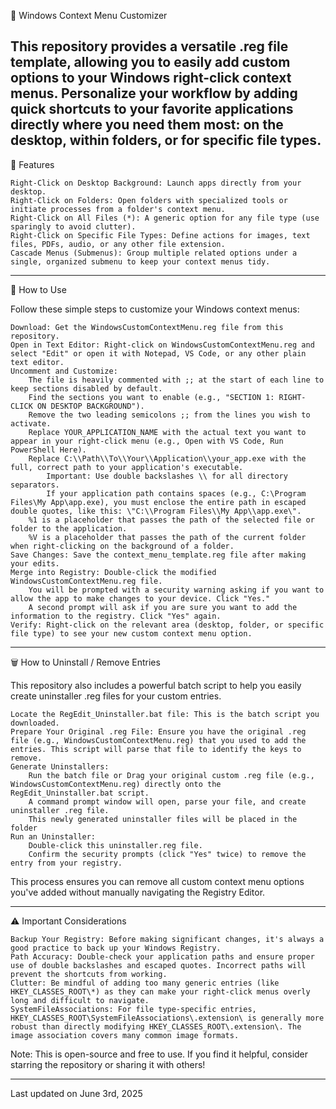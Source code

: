 🚀 Windows Context Menu Customizer

This repository provides a versatile .reg file template, allowing you to easily add custom options to your Windows right-click context menus. Personalize your workflow by adding quick shortcuts to your favorite applications directly where you need them most: on the desktop, within folders, or for specific file types.
---
🌟 Features

    Right-Click on Desktop Background: Launch apps directly from your desktop.
    Right-Click on Folders: Open folders with specialized tools or initiate processes from a folder's context menu.
    Right-Click on All Files (*): A generic option for any file type (use sparingly to avoid clutter).
    Right-Click on Specific File Types: Define actions for images, text files, PDFs, audio, or any other file extension.
    Cascade Menus (Submenus): Group multiple related options under a single, organized submenu to keep your context menus tidy.
---
📝 How to Use

Follow these simple steps to customize your Windows context menus:

    Download: Get the WindowsCustomContextMenu.reg file from this repository.
    Open in Text Editor: Right-click on WindowsCustomContextMenu.reg and select "Edit" or open it with Notepad, VS Code, or any other plain text editor.
    Uncomment and Customize:
        The file is heavily commented with ;; at the start of each line to keep sections disabled by default.
        Find the sections you want to enable (e.g., "SECTION 1: RIGHT-CLICK ON DESKTOP BACKGROUND").
        Remove the two leading semicolons ;; from the lines you wish to activate.
        Replace YOUR_APPLICATION_NAME with the actual text you want to appear in your right-click menu (e.g., Open with VS Code, Run PowerShell Here).
        Replace C:\\Path\\To\\Your\\Application\\your_app.exe with the full, correct path to your application's executable.
            Important: Use double backslashes \\ for all directory separators.
            If your application path contains spaces (e.g., C:\Program Files\My App\app.exe), you must enclose the entire path in escaped double quotes, like this: \"C:\\Program Files\\My App\\app.exe\".
        %1 is a placeholder that passes the path of the selected file or folder to the application.
        %V is a placeholder that passes the path of the current folder when right-clicking on the background of a folder.
    Save Changes: Save the context_menu_template.reg file after making your edits.
    Merge into Registry: Double-click the modified WindowsCustomContextMenu.reg file.
        You will be prompted with a security warning asking if you want to allow the app to make changes to your device. Click "Yes."
        A second prompt will ask if you are sure you want to add the information to the registry. Click "Yes" again.
    Verify: Right-click on the relevant area (desktop, folder, or specific file type) to see your new custom context menu option.
---
🗑️ How to Uninstall / Remove Entries

This repository also includes a powerful batch script to help you easily create uninstaller .reg files for your custom entries.

    Locate the RegEdit_Uninstaller.bat file: This is the batch script you downloaded.
    Prepare Your Original .reg File: Ensure you have the original .reg file (e.g., WindowsCustomContextMenu.reg) that you used to add the entries. This script will parse that file to identify the keys to remove.
    Generate Uninstallers:
        Run the batch file or Drag your original custom .reg file (e.g., WindowsCustomContextMenu.reg) directly onto the RegEdit_Uninstaller.bat script.
        A command prompt window will open, parse your file, and create uninstaller .reg file.
        This newly generated uninstaller files will be placed in the folder
    Run an Uninstaller:
        Double-click this uninstaller.reg file.
        Confirm the security prompts (click "Yes" twice) to remove the entry from your registry.

This process ensures you can remove all custom context menu options you've added without manually navigating the Registry Editor.

    
---
⚠️ Important Considerations

    Backup Your Registry: Before making significant changes, it's always a good practice to back up your Windows Registry.
    Path Accuracy: Double-check your application paths and ensure proper use of double backslashes and escaped quotes. Incorrect paths will prevent the shortcuts from working.
    Clutter: Be mindful of adding too many generic entries (like HKEY_CLASSES_ROOT\*) as they can make your right-click menus overly long and difficult to navigate.
    SystemFileAssociations: For file type-specific entries, HKEY_CLASSES_ROOT\SystemFileAssociations\.extension\ is generally more robust than directly modifying HKEY_CLASSES_ROOT\.extension\. The image association covers many common image formats.


Note: This is open-source and free to use. If you find it helpful, consider starring the repository or sharing it with others!

---
Last updated on June 3rd, 2025
